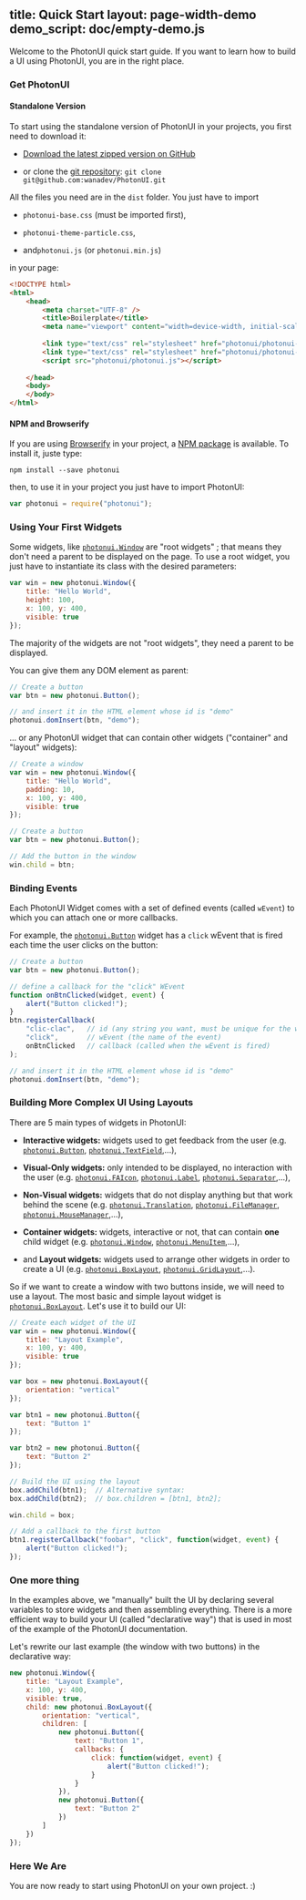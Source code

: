 title: Quick Start
layout: page-width-demo
demo_script: doc/empty-demo.js
---

Welcome to the PhotonUI quick start guide. If you want to learn how to build a UI using PhotonUI, you are in the right place.


### Get PhotonUI

#### Standalone Version

To start using the standalone version of PhotonUI in your projects, you first need to download it:

* [Download the latest zipped version on GitHub][zip]

* or clone the [git repository][gh]: `git clone git@github.com:wanadev/PhotonUI.git`

All the files you need are in the `dist` folder. You just have to import

* `photonui-base.css` (must be imported first),

* `photonui-theme-particle.css`,

* and`photonui.js` (or `photonui.min.js`)

in your page:


```html
<!DOCTYPE html>
<html>
    <head>
        <meta charset="UTF-8" />
        <title>Boilerplate</title>
        <meta name="viewport" content="width=device-width, initial-scale=1.0" />
        
        <link type="text/css" rel="stylesheet" href="photonui/photonui-base.css" />
        <link type="text/css" rel="stylesheet" href="photonui/photonui-theme-particle.css" />
        <script src="photonui/photonui.js"></script>
        
    </head>
    <body>
    </body>
</html>
```

[zip]: https://github.com/wanadev/PhotonUI/archive/master.zip
[gh]: https://github.com/wanadev/PhotonUI


#### NPM and Browserify

If you are using [Browserify][browserify] in your project, a [NPM package][npm] is available. To install it, juste type:

```
npm install --save photonui
```

then, to use it in your project you just have to import PhotonUI:

```js
var photonui = require("photonui");
```


[browserify]: http://browserify.org/
[npm]: https://www.npmjs.com/package/photonui


### Using Your First Widgets

Some widgets, like [`photonui.Window`][doc-window] are "root widgets" ; that means they don't need a parent to be displayed on the page. To use a root widget, you just have to instantiate its class with the desired parameters:

```javascript
var win = new photonui.Window({
    title: "Hello World",
    height: 100,
    x: 100, y: 400,
    visible: true
});
```

The majority of the widgets are not "root widgets", they need a parent to be displayed.

You can give them any DOM element as parent:

```javascript
// Create a button
var btn = new photonui.Button();

// and insert it in the HTML element whose id is "demo"
photonui.domInsert(btn, "demo");
```

... or any PhotonUI widget that can contain other widgets ("container" and "layout" widgets):

```javascript
// Create a window
var win = new photonui.Window({
    title: "Hello World",
    padding: 10,
    x: 100, y: 400,
    visible: true
});

// Create a button
var btn = new photonui.Button();

// Add the button in the window
win.child = btn;
```


### Binding Events

Each PhotonUI Widget comes with a set of defined events (called `wEvent`) to which you can attach one or more callbacks.

For example, the [`photonui.Button`][doc-button] widget has a `click` wEvent that is fired each time the user clicks on the button:

```javascript
// Create a button
var btn = new photonui.Button();

// define a callback for the "click" WEvent
function onBtnClicked(widget, event) {
    alert("Button clicked!");
}
btn.registerCallback(
    "clic-clac",   // id (any string you want, must be unique for the widget)
    "click",       // wEvent (the name of the event)
    onBtnClicked   // callback (called when the wEvent is fired)
);

// and insert it in the HTML element whose id is "demo"
photonui.domInsert(btn, "demo");
```


### Building More Complex UI Using Layouts

There are 5 main types of widgets in PhotonUI:

* **Interactive widgets:** widgets used to get feedback from the user (e.g. [`photonui.Button`][doc-button], [`photonui.TextField`][doc-textfield],...),

* **Visual-Only widgets:** only intended to be displayed, no interaction with the user (e.g. [`photonui.FAIcon`][doc-faicon], [`photonui.Label`][doc-label], [`photonui.Separator`][doc-separator],...),

* **Non-Visual widgets:** widgets that do not display anything but that work behind the scene (e.g. [`photonui.Translation`][doc-translation], [`photonui.FileManager`][doc-filemanager], [`photonui.MouseManager`][doc-mousemanager],...),

* **Container widgets:** widgets, interactive or not, that can contain **one** child widget (e.g. [`photonui.Window`][doc-window], [`photonui.MenuItem`][doc-menuitem],...),

* and **Layout widgets:** widgets used to arrange other widgets in order to create a UI (e.g. [`photonui.BoxLayout`][doc-boxlayout], [`photonui.GridLayout`][doc-gridlayout],...).


So if we want to create a window with two buttons inside, we will need to use a layout. The most basic and simple layout widget is [`photonui.BoxLayout`][doc-boxlayout]. Let's use it to build our UI:


```javascript
// Create each widget of the UI
var win = new photonui.Window({
    title: "Layout Example",
    x: 100, y: 400,
    visible: true
});

var box = new photonui.BoxLayout({
    orientation: "vertical"
});

var btn1 = new photonui.Button({
    text: "Button 1"
});

var btn2 = new photonui.Button({
    text: "Button 2"
});

// Build the UI using the layout
box.addChild(btn1);  // Alternative syntax:
box.addChild(btn2);  // box.children = [btn1, btn2];

win.child = box;

// Add a callback to the first button
btn1.registerCallback("foobar", "click", function(widget, event) {
    alert("Button clicked!");
});
```


### One more thing

In the examples above, we "manually" built the UI by declaring several variables to store widgets and then assembling everything. There is a more efficient way to build your UI (called "declarative way") that is used in most of the example of the PhotonUI documentation.

Let's rewrite our last example (the window with two buttons) in the declarative way:

```javascript
new photonui.Window({
    title: "Layout Example",
    x: 100, y: 400,
    visible: true,
    child: new photonui.BoxLayout({
        orientation: "vertical",
        children: [
            new photonui.Button({
                text: "Button 1",
                callbacks: {
                    click: function(widget, event) {
                        alert("Button clicked!");
                    }
                }
            }),
            new photonui.Button({
                text: "Button 2"
            })
        ]
    })
});
```


### Here We Are

You are now ready to start using PhotonUI on your own project. :)



[doc-window]: widgets/window.html
[doc-button]: widgets/button.html
[doc-translation]: widgets/translation.html
[doc-faicon]: widgets/faicon.html
[doc-boxlayout]: widgets/boxlayout.html
[doc-gridlayout]: widgets/gridlayout.html
[doc-separator]: widgets/separator.html
[doc-label]: widgets/label.html
[doc-textfield]: widgets/textfield.html
[doc-menuitem]: widgets/menuitem.html
[doc-filemanager]: widgets/filemanager.html
[doc-mousemanager]: widgets/mousemanager.html

